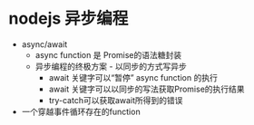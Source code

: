 # nodejs 异步编程

* async/await
  * async function 是 Promise的语法糖封装
  * 异步编程的终极方案 - 以同步的方式写异步
    * await 关键字可以“暂停” async function 的执行
    * await 关键字可以以同步的写法获取Promise的执行结果
    * try-catch可以获取await所得到的错误
* 一个穿越事件循环存在的function

